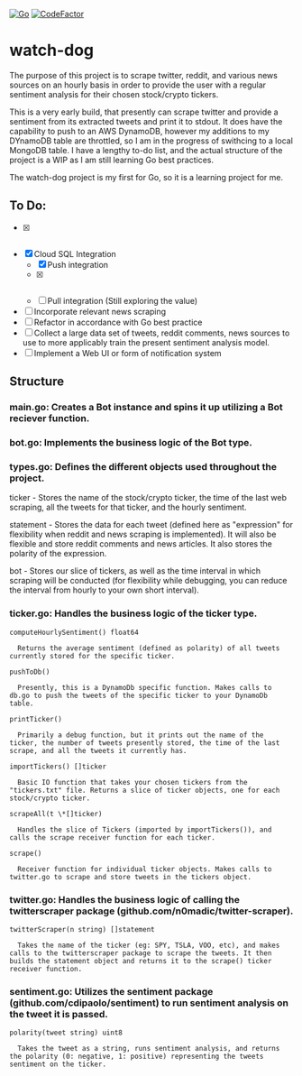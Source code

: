[![Go](https://github.com/jonreesman/watch-dog/actions/workflows/go.yml/badge.svg)](https://github.com/jonreesman/watch-dog/actions/workflows/go.yml)
[![CodeFactor](https://www.codefactor.io/repository/github/jonreesman/watch-dog/badge)](https://www.codefactor.io/repository/github/jonreesman/watch-dog)
# watch-dog
The purpose of this project is to scrape twitter, reddit, and various news sources on an hourly basis in order to provide the user with a regular sentiment analysis for their chosen stock/crypto tickers.

This is a very early build, that presently can scrape twitter and provide a sentiment from its extracted tweets and print it to stdout. It does have the capability to push to an AWS DynamoDB, however my additions to my DYnamoDB table are throttled, so I am in the progress of swithcing to a local MongoDB table. I have a lengthy to-do list, and the actual structure of the project is a WIP as I am still learning Go best practices.

The watch-dog project is my first for Go, so it is a learning project for me.

## To Do:
- [x] ~~~MongoDB Integration~~~ I have instead opted for Cloud SQL.
- [x] Cloud SQL Integration
   - [x] Push integration
   - [x] ~~~MongoDB Graphing~~~
   - [ ] Pull integration (Still exploring the value)
- [ ] Incorporate relevant news scraping
- [ ] Refactor in accordance with Go best practice 
- [ ] Collect a large data set of tweets, reddit comments, news sources to use to more applicably train the present sentiment analysis model.
- [ ] Implement a Web UI or form of notification system

## Structure

### main.go: Creates a Bot instance and spins it up utilizing a Bot reciever function.

### bot.go: Implements the business logic of the Bot type.

### types.go: Defines the different objects used throughout the project.
  
  ticker - Stores the name of the stock/crypto ticker, the time of the last web scraping, all the tweets for that ticker, and the hourly sentiment.
  
  statement - Stores the data for each tweet (defined here as "expression" for flexibility when reddit and news scraping is implemented). It will also be flexible and store reddit comments and news articles. It also stores the polarity of the expression.
  
  bot - Stores our slice of tickers, as well as the time interval in which scraping will be conducted (for flexibility while debugging, you can reduce the interval from hourly to your own short interval).
  
### ticker.go: Handles the business logic of the ticker type.

```computeHourlySentiment() float64```

      Returns the average sentiment (defined as polarity) of all tweets currently stored for the specific ticker.
      
```pushToDb()```

      Presently, this is a DynamoDb specific function. Makes calls to db.go to push the tweets of the specific ticker to your DynamoDb table.
  
```printTicker()```
      
      Primarily a debug function, but it prints out the name of the ticker, the number of tweets presently stored, the time of the last scrape, and all the tweets it currently has.
  
```importTickers() []ticker```
      
      Basic IO function that takes your chosen tickers from the "tickers.txt" file. Returns a slice of ticker objects, one for each stock/crypto ticker.
      
```scrapeAll(t \*[]ticker)```
      
      Handles the slice of Tickers (imported by importTickers()), and calls the scrape receiver function for each ticker.
  
```scrape()```
      
      Receiver function for individual ticker objects. Makes calls to twitter.go to scrape and store tweets in the tickers object.
      
### twitter.go: Handles the business logic of calling the twitterscraper package (github.com/n0madic/twitter-scraper).
  
```twitterScraper(n string) []statement```
      
      Takes the name of the ticker (eg: SPY, TSLA, VOO, etc), and makes calls to the twitterscraper package to scrape the tweets. It then builds the statement object and returns it to the scrape() ticker receiver function.
      
### sentiment.go: Utilizes the sentiment package (github.com/cdipaolo/sentiment) to run sentiment analysis on the tweet it is passed.
  
```polarity(tweet string) uint8```
      
      Takes the tweet as a string, runs sentiment analysis, and returns the polarity (0: negative, 1: positive) representing the tweets sentiment on the ticker.
